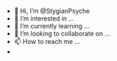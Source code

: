 - 👋 Hi, I’m @StygianPsyche
- 👀 I’m interested in ...
- 🌱 I’m currently learning ...
- 💞️ I’m looking to collaborate on ...
- 📫 How to reach me ...
- 
<!---
StygianPsyche/StygianPsyche is a ✨ special ✨ repository because its `README.md` (this file) appears on your GitHub profile.
You can click the Preview link to take a look at your changes.
--->
